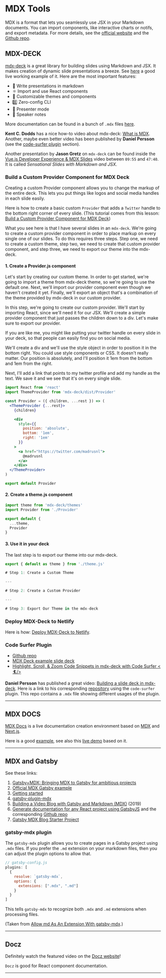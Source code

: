 # MDX Tools

MDX is a format that lets you seamlessly use JSX in your Markdown documents. You can import components, like interactive charts or notifs, and export metadata. For more details, see the [official website](https://mdxjs.com/) and the [Github repo](https://github.com/mdx-js/mdx).

## MDX-DECK

[mdx-deck](https://github.com/jxnblk/mdx-deck) is a great library for building slides using Markdown and JSX. It makes creation of dynamic slide presentations a breeze. See [here](https://jxnblk.com/mdx-deck/) a good live working example of it. Here are the most important features:

- 📝 Write presentations in markdown
- ⚛️ Import and use React components
- 💅 Customizable themes and components
- 0️⃣ Zero-config CLI
- 💁 Presenter mode
- 📓 Speaker notes

More documentation can be found in a bunch of `.mdx` files [here](https://github.com/jxnblk/mdx-deck/tree/master/docs).

__Kent C. Dodds__ has a nice how-to video about mdx-deck: [What is MDX](https://www.youtube.com/watch?v=d2sQiI5NFAM&list=PLV5CVI1eNcJgCrPH_e6d57KRUTiDZgs0u). Another, maybe even better video has been published by __Daniel Persson__ (see the [code-surfer plugin](#code-surfer-plugin) section).

Another presentation by __Jason Gretz__ on `mdx-deck` can be found inside the [Vue.js Developer Experience & MDX Slides](https://www.youtube.com/watch?v=UW6YycsYzHY) video between `09:55` and `47:40`. It is called _Sensational Slides with Markdown and JSX_.

### Build a Custom Provider Component for MDX Deck

Creating a custom Provider component allows you to change the markup of the entire deck. This lets you put things like logos and social media handles in each slide easily.

Here is how to create a basic custom `Provider` that adds a `Twitter` handle to the bottom right corner of every slide. (This tutorial comes from this lesson: [Build a Custom Provider Component for MDX Deck](https://egghead.io/lessons/javascript-build-a-custom-provider-component-for-mdx-deck))

What you see here is that I have several slides in an `mdx-deck`. We're going to create a custom provider component in order to place markup on every single one of our slides. To do this requires three steps. Step one, we need to create a custom theme, step two, we need to create that custom provider component, and step three, we need to export our theme into the mdx-deck.

#### 1. Create a Provider.js component

Let's start by creating our custom theme. In order to get started, we're going to import a theme from mdx-deck theme, so we're going to use the default one. Next, we'll import our provider component even though we haven't created it yet. Finally, we'll export an object that's a combination of the theme provided by mdx-deck in our custom provider.

In this step, we're going to create our custom provider. We'll start by importing React, since we'll need it for our JSX. We'll create a simple provider component that just passes the children down to a div. Let's make sure to export our provider.

If you are like me, you might like putting your twitter handle on every slide in your deck, so that people can easily find you on social media.

We'll create a div and we'll use the style object in order to position it in the bottom right. You could use style components or CSS. It doesn't really matter. Our position is absolutely, and I'll position it 1em from the bottom and 1em from the right.

Next, I'll add a link that points to my twitter profile and add my handle as the text. We save it and we see that it's on every single slide.

``` jsx
import React from 'react'
import ThemeProvider from 'mdx-deck/dist/Provider'

const Provider = ({ children, ...rest }) => (
  <ThemeProvider {...rest}>
    {children}

    <div
      style={{
        position: 'absolute',
        bottom: '1em',
        right: '1em'
      }}
    >
      <a href="https://twitter.com/madrusnl">
        @madrusnl
      </a>
    </div>
  </ThemeProvider>
)

export default Provider
```

#### 2. Create a theme.js component

``` jsx
import theme from 'mdx-deck/themes'
import Provider from './Provider'

export default {
  ...theme,
  Provider
}
```

#### 3. Use it in your deck

The last step is to export our theme into our mdx-deck.

``` jsx
export { default as theme } from './theme.js'

# Step 1: Create a Custom Theme

---

# Step 2: Create a Custom Provider

---

# Step 3: Export Our Theme in the mdx-deck

```

### Deploy MDX-Deck to Netlify

Here is how: [Deploy MDX-Deck to Netlify](http://whoisryosuke.com/blog/2018/mdx-deck-on-netlify/).

### Code Surfer Plugin

- [Github repo](https://github.com/pomber/code-surfer)
- [MDX Deck example slide deck](https://codesurfer.js.org/sample/)
- [Highlight, Scroll, & Zoom Code Snippets in mdx-deck with Code Surfer <🏄/>](https://elijahmanor.com/code-surfer/)

__Daniel Persson__ has published a great video: [Building a slide deck in mdx-deck](https://www.youtube.com/watch?v=e7iVpOliFuk). Here is a link to his corresponding [repository](https://github.com/kalaspuffar/mdx-deck-example) using the `code-surfer` plugin. This repo contains a `.mdx` file showing different usages of the plugin.

---

## MDX DOCS

[MDX Docs](https://mdx-docs.now.sh) is a live documentation creation environment based on [MDX](https://mdxjs.com/) and [Next.js](https://nextjs.org/).

Here is a good [example](https://github.com/timothyis/mdx-example), see also this [live demo](https://mdx-example.zeit.sh/) based on it.

---

## MDX and Gatsby

See these links:

1. [Gatsby+MDX: Bringing MDX to Gatsby for ambitious projects](https://gatsby-mdx.netlify.com/)
1. [Official MDX Gatsby example](https://github.com/mdx-js/mdx/tree/master/examples/gatsby)
1. [Getting started](https://mdxjs.com/getting-started/gatsby)
1. [gatsby-plugin-mdx](https://www.gatsbyjs.org/packages/gatsby-plugin-mdx/)
1. [Building a Video Blog with Gatsby and Markdown (MDX)](https://scotch.io/tutorials/building-a-video-blog-with-gatsby-and-markdown-mdx) (2019)
1. [Generate documentation for any React project using GatsbyJS](http://whoisryosuke.com/blog/2018/gatsby-documentation-starter/) and the corresponding [Github repo](https://github.com/whoisryosuke/gatsby-documentation-starter)
1. [Gatsby MDX Blog Starter Project](https://github.com/rwieruch/gatsby-mdx-blog-starter-project)

### gatsby-mdx plugin

The `gatsby-mdx` plugin allows you to create pages in a Gatsby project using `.mdx` files. If you prefer the `.md` extension on your markdown files, then you can adjust the plugin options to allow that.

```jsx
// gatsby-config.js
plugins: [
  {
    resolve: `gatsby-mdx`,
    options: {
      extensions: [".mdx", ".md"]
    }
  }
]
```

This tells `gatsby-mdx` to recognize both `.mdx` and `.md` extensions when processing files.

(Taken from [Allow md As An Extension With gatsby-mdx](https://til.hashrocket.com/posts/0niz0nfdal-allow-md-as-an-extension-with-gatsby-mdx).)

---

## Docz

Definitely watch the featured video on the [Docz website](https://www.docz.site/)!

`Docz` is good for React component documentation.

---
